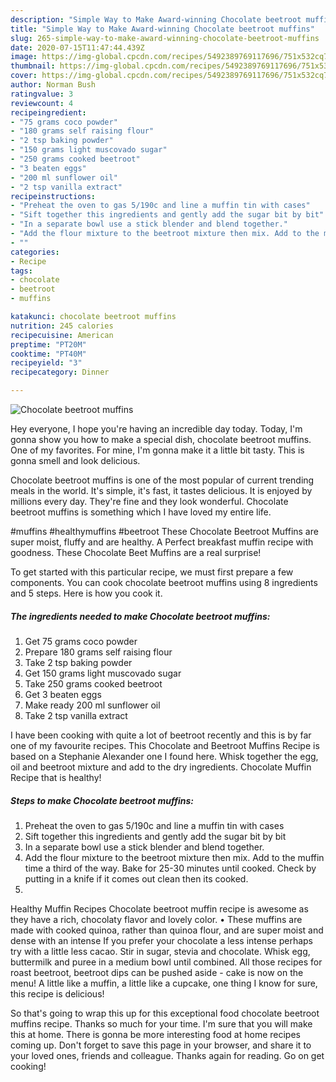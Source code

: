 ```yaml
---
description: "Simple Way to Make Award-winning Chocolate beetroot muffins"
title: "Simple Way to Make Award-winning Chocolate beetroot muffins"
slug: 265-simple-way-to-make-award-winning-chocolate-beetroot-muffins
date: 2020-07-15T11:47:44.439Z
image: https://img-global.cpcdn.com/recipes/5492389769117696/751x532cq70/chocolate-beetroot-muffins-recipe-main-photo.jpg
thumbnail: https://img-global.cpcdn.com/recipes/5492389769117696/751x532cq70/chocolate-beetroot-muffins-recipe-main-photo.jpg
cover: https://img-global.cpcdn.com/recipes/5492389769117696/751x532cq70/chocolate-beetroot-muffins-recipe-main-photo.jpg
author: Norman Bush
ratingvalue: 3
reviewcount: 4
recipeingredient:
- "75 grams coco powder"
- "180 grams self raising flour"
- "2 tsp baking powder"
- "150 grams light muscovado sugar"
- "250 grams cooked beetroot"
- "3 beaten eggs"
- "200 ml sunflower oil"
- "2 tsp vanilla extract"
recipeinstructions:
- "Preheat the oven to gas 5/190c and line a muffin tin with cases"
- "Sift together this ingredients and gently add the sugar bit by bit"
- "In a separate bowl use a stick blender and blend together."
- "Add the flour mixture to the beetroot mixture then mix. Add to the muffin time a third of the way. Bake for 25-30 minutes until cooked. Check by putting in a knife if it comes out clean then its cooked."
- ""
categories:
- Recipe
tags:
- chocolate
- beetroot
- muffins

katakunci: chocolate beetroot muffins 
nutrition: 245 calories
recipecuisine: American
preptime: "PT20M"
cooktime: "PT40M"
recipeyield: "3"
recipecategory: Dinner

---
```



![Chocolate beetroot muffins](https://img-global.cpcdn.com/recipes/5492389769117696/751x532cq70/chocolate-beetroot-muffins-recipe-main-photo.jpg)

Hey everyone, I hope you're having an incredible day today. Today, I'm gonna show you how to make a special dish, chocolate beetroot muffins. One of my favorites. For mine, I'm gonna make it a little bit tasty. This is gonna smell and look delicious.

Chocolate beetroot muffins is one of the most popular of current trending meals in the world. It's simple, it's fast, it tastes delicious. It is enjoyed by millions every day. They're fine and they look wonderful. Chocolate beetroot muffins is something which I have loved my entire life.

#muffins #healthymuffins #beetroot These Chocolate Beetroot Muffins are super moist, fluffy and are healthy. A Perfect breakfast muffin recipe with goodness. These Chocolate Beet Muffins are a real surprise!


To get started with this particular recipe, we must first prepare a few components. You can cook chocolate beetroot muffins using 8 ingredients and 5 steps. Here is how you cook it.

<!--inarticleads1-->

##### The ingredients needed to make Chocolate beetroot muffins:

1. Get 75 grams coco powder
1. Prepare 180 grams self raising flour
1. Take 2 tsp baking powder
1. Get 150 grams light muscovado sugar
1. Take 250 grams cooked beetroot
1. Get 3 beaten eggs
1. Make ready 200 ml sunflower oil
1. Take 2 tsp vanilla extract


I have been cooking with quite a lot of beetroot recently and this is by far one of my favourite recipes. This Chocolate and Beetroot Muffins Recipe is based on a Stephanie Alexander one I found here. Whisk together the egg, oil and beetroot mixture and add to the dry ingredients. Chocolate Muffin Recipe that is healthy! 

<!--inarticleads2-->

##### Steps to make Chocolate beetroot muffins:

1. Preheat the oven to gas 5/190c and line a muffin tin with cases
1. Sift together this ingredients and gently add the sugar bit by bit
1. In a separate bowl use a stick blender and blend together.
1. Add the flour mixture to the beetroot mixture then mix. Add to the muffin time a third of the way. Bake for 25-30 minutes until cooked. Check by putting in a knife if it comes out clean then its cooked.
1. 


Healthy Muffin Recipes Chocolate beetroot muffin recipe is awesome as they have a rich, chocolaty flavor and lovely color. • These muffins are made with cooked quinoa, rather than quinoa flour, and are super moist and dense with an intense If you prefer your chocolate a less intense perhaps try with a little less cacao. Stir in sugar, stevia and chocolate. Whisk egg, buttermilk and puree in a medium bowl until combined. All those recipes for roast beetroot, beetroot dips can be pushed aside - cake is now on the menu! A little like a muffin, a little like a cupcake, one thing I know for sure, this recipe is delicious! 

So that's going to wrap this up for this exceptional food chocolate beetroot muffins recipe. Thanks so much for your time. I'm sure that you will make this at home. There is gonna be more interesting food at home recipes coming up. Don't forget to save this page in your browser, and share it to your loved ones, friends and colleague. Thanks again for reading. Go on get cooking!
